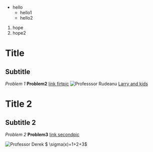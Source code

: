 -   hello
    - hello1
    - hello2 
1. hope
2. hope2
# Title
## Subtitle 
_Problem 1_
**Problem2**
[link firtpic](https://www.brown.edu/Research/Istrail_Lab/publications.php)
![Professsor Rudeanu](IMG_1452.JPG)
[Larry and kids](IMG_4627.MOV)
# Title 2
## Subtitle 2
_Problem 2_
**Problem3**
[link secondpic](https://www.brown.edu/Research/Istrail_Lab/symp_2010.php)

![Professor Derek][def]
$ \sigma(x)=1+2+3$



[def]: IMG_2765.JPG